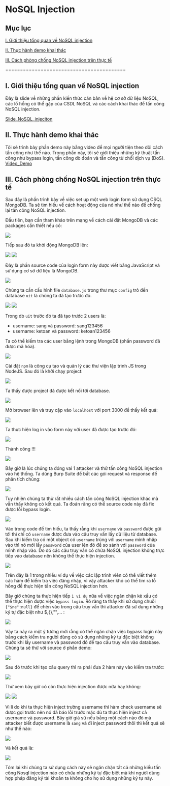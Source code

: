 # NoSQL Injection

## Mục lục   

[I. Giới thiệu tổng quan về NoSQL injection](#introduction)  

[II. Thực hành demo khai thác](#demo)  

[III. Cách phòng chống NoSQL injection trên thực tế](#prevent)  


=========================================

<a name="introduction"></a>  
## I. Giới thiệu tổng quan về NoSQL injection  

Đây là slide về những phần kiến thức căn bản về hệ cơ sở dữ liệu NoSQL, các lổ hổng có thể gặp của CSDL NoSQL và các cách khai thác để tấn công NoSQL injection.  

[Slide_NoSQL_injeciton](https://docs.google.com/presentation/d/1sp9oXrkQiTK3BM69hdF3PgqnNy0uKkO7ILkYgMBKHDE/edit?usp=sharing)  

<a name="demo"></a>  
## II. Thực hành demo khai thác  

Tôi sẽ trình bày phần demo này bằng video để mọi người tiện theo dõi cách tấn công như thế nào. Trong phần này, tôi sẽ giới thiệu những kỹ thuật tấn công như bypass login, tấn công dò đoán và tấn công từ chối dịch vụ (DoS).
[Video_Demo](https://drive.google.com/drive/folders/1pQV7CdHwI5i_n_FpYbW-sQ1W8UnaRNOb?usp=sharing)  

<a name="prevent"></a>  
## III. Cách phòng chống NoSQL injection trên thực tế  

Sau đây là phần trình bày về việc set up một web login form sử dụng CSQL MongoDB. Ta sẽ tìm hiểu về cách hoạt động của nó như thế nào để chống lại tấn công NoSQL injection.  

Đầu tiên, bạn cần tham khảo trên mạng về cách cài đặt MongoDB và các packages cần thiết nếu có:  

<img src="https://i.imgur.com/cSU6aan.png">  

Tiếp sau đó ta khởi động MongoDB lên:  

<img src="https://i.imgur.com/01vvaIV.png">  

<img src="https://i.imgur.com/NBVWhw3.png">  

Đây là phần source code của login form này được viết bằng JavaScript và sử dụng cơ sở dữ liệu là MongoDB.

<img src="https://i.imgur.com/7fOuvzA.png">  

Chúng ta cần cấu hình file `database.js` trong thư mục `config` trỏ đến database `uit` là chúng ta đã tạo trước đó.

<img src="https://i.imgur.com/9XSDyD7.png">  

<img src="https://i.imgur.com/0Uusyyu.png">  

Trong db `uit` trước đó ta đã tạo trước 2 users là:  
- username: sang và password: sang123456  
- username: ketoan và password: ketoan123456  

Ta có thể kiếm tra các user bằng lệnh trong MongoDB (phần password đã được mã hóa).

<img src="https://i.imgur.com/Y5ygCAB.png">  

Cài đặt `npm` là công cụ tạo và quản lý các thư viện lập trình JS trong NodeJS. Sau đó là khởi chạy project:  

<img src="https://i.imgur.com/dXeFIrz.png">  

Ta thấy được project đã được kết nối tới database.  

<img src="https://i.imgur.com/dXeFIrz.png">  

Mở browser lên và truy cập vào `localhost` với port 3000 để thấy kết quả:  

<img src="https://i.imgur.com/WwrLdtP.png">  

Ta thực hiện log in vào form này với user đã được tạo trước đó:  

<img src="https://i.imgur.com/pNDip6Q.png">  

Thành công !!!

<img src="https://i.imgur.com/YzCloxZ.png">  

Bây giờ là lúc chúng ta đóng vai 1 attacker và thử tấn công NoSQL injection vào hệ thống. Ta dùng Burp Suite để bắt các gói request và response để phân tích chúng:  

<img src="https://i.imgur.com/ExEuOrV.png">  

Tuy nhiên chúng ta thử rất nhiều cách tấn công NoSQL injection khác mà vẫn thấy không có kết quả. Ta đoán rằng có thể source code này đã fix được lỗi bypass login.  

<img src="https://i.imgur.com/9P2SARs.png">  

Vào trong code để tìm hiểu, ta thấy rằng khi `username` và `password` được gửi tới thì chỉ có `username` được đưa vào câu truy vấn lấy dữ liệu từ database. Sau khi kiểm tra có một object có `username` trùng với `username` mình nhập vào thì nó mới lấy `password` của user lên đó để so sánh với `password` của mình nhập vào. Do đó các câu truy vấn có chứa NoSQL injection không trực tiếp vào database nên không thể thực hiện injection.  

<img src="https://i.imgur.com/TRUV7CE.png">  

Trên đây là 1 trong nhiều ví dụ về việc các lập trình viên có thể viết thêm các hàm để kiểm tra việc đăng nhập, vì vậy attacker khó có thể tìm ra lỗ hổng để thực hiện tấn công NoSQL injection hơn.


Bây giờ chúng ta thực hiện tiếp `1 ví dụ` nữa về việc ngăn chặn kẻ xấu có thể thực hiện được việc `bypass login`. Rõ ràng ta thấy khi sử dụng chuỗi `{"$ne":null}` để chèn vào trong câu truy vấn thì attacker đã sử dụng những ký tự đặc biệt như $,{},"",... :  

<img src="https://i.imgur.com/Q1RGxx2.png">  

Vậy ta nảy ra một ý tưởng mới rằng có thể ngăn chặn việc bypass login này bằng cách kiểm tra người dùng có sử dụng những ký tự đặc biệt không trước khi lấy username và password đó để tạo câu truy vấn vào database. Chúng ta sẽ thử với source ở phần demo:  

<img src="https://i.imgur.com/K1BoQuB.png">  

Sau đó trước khi tạo câu query thì ra phải đưa 2 hàm này vào kiểm tra trước:  

<img src="https://i.imgur.com/nUYAkh5.png">  

Thử xem bây giờ có còn thực hiện injection được nữa hay không:  

<img src="https://i.imgur.com/w1fhODF.png">  

<img src="https://i.imgur.com/cRqcc42.png">  

Vì lí do khi ta thực hiện inject trường username thì hàm check username sẽ được gọi trước nên nó đã báo lỗi trước mặc dù ta thực hiện inject cả username và password. Bây giờ giả sử nếu bằng một cách nào đó mà attacker biết được username là `sang` và đi inject password thôi thì kết quả sẽ như thế nào:  

<img src="https://i.imgur.com/2MoGTAc.png">  

Và kết quả là:  

<img src="https://i.imgur.com/zVO4aMs.png">  

Tóm lại khi chúng ta sử dụng cách này sẽ ngăn chặn tất cả những kiểu tấn công Nosql injection nào có chứa những ký tự đặc biệt mà khi người dùng hợp pháp đăng ký tài khoản ta không cho họ sử dụng những ký tự này.  

